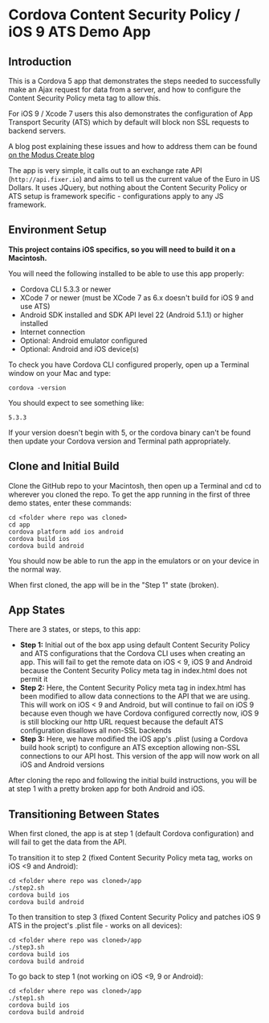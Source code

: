 # Cordova Content Security Policy / iOS 9 ATS Demo App

## Introduction

This is a Cordova 5 app that demonstrates the steps needed to successfully make an Ajax request for data from a server, and how to configure the Content Security Policy meta tag to allow this.

For iOS 9 / Xcode 7 users this also demonstrates the configuration of App Transport Security (ATS) which by default will block non SSL requests to backend servers.

A blog post explaining these issues and how to address them can be found [on the Modus Create blog](http://moduscreate.com/cordova-5-ios-9-security-policy-changes/)

The app is very simple, it calls out to an exchange rate API (```http://api.fixer.io```) and aims to tell us the current value of the Euro in US Dollars.  It uses JQuery, but nothing about the Content Security Policy or ATS setup is framework specific - configurations apply to any JS framework.

## Environment Setup

**This project contains iOS specifics, so you will need to build it on a Macintosh.**

You will need the following installed to be able to use this app properly:

* Cordova CLI 5.3.3 or newer
* XCode 7 or newer (must be XCode 7 as 6.x doesn't build for iOS 9 and use ATS)
* Android SDK installed and SDK API level 22 (Android 5.1.1) or higher installed
* Internet connection
* Optional: Android emulator configured
* Optional: Android and iOS device(s)

To check you have Cordova CLI configured properly, open up a Terminal window on your Mac and type:

```
cordova -version
```

You should expect to see something like:

```
5.3.3
```

If your version doesn't begin with 5, or the cordova binary can't be found then update your Cordova version and Terminal path appropriately.

## Clone and Initial Build

Clone the GitHub repo to your Macintosh, then open up a Terminal and cd to wherever you cloned the repo.  To get the app running in the first of three demo states, enter these commands:

```
cd <folder where repo was cloned>
cd app
cordova platform add ios android
cordova build ios
cordova build android
```

You should now be able to run the app in the emulators or on your device in the normal way.

When first cloned, the app will be in the "Step 1" state (broken).

## App States

There are 3 states, or steps, to this app:

* **Step 1:** Initial out of the box app using default Content Security Policy and ATS configurations that the Cordova CLI uses when creating an app.  This will fail to get the remote data on iOS < 9, iOS 9 and Android because the Content Security Policy meta tag in index.html does not permit it
* **Step 2:** Here, the Content Security Policy meta tag in index.html has been modified to allow data connections to the API that we are using.  This will work on iOS < 9 and Android, but will continue to fail on iOS 9 because even though we have Cordova configured correctly now, iOS 9 is still blocking our http URL request because the default ATS configuration disallows all non-SSL backends
* **Step 3:** Here, we have modified the iOS app's .plist (using a Cordova build hook script) to configure an ATS exception allowing non-SSL connections to our API host.  This version of the app will now work on all iOS and Android versions

After cloning the repo and following the initial build instructions, you will be at step 1 with a pretty broken app for both Android and iOS.

## Transitioning Between States

When first cloned, the app is at step 1 (default Cordova configuration) and will fail to get the data from the API.

To transition it to step 2 (fixed Content Security Policy meta tag, works on iOS <9 and Android):

```
cd <folder where repo was cloned>/app
./step2.sh
cordova build ios
cordova build android
```

To then transition to step 3 (fixed Content Security Policy and patches iOS 9 ATS in the project's .plist file - works on all devices):

```
cd <folder where repo was cloned>/app
./step3.sh
cordova build ios
cordova build android

```

To go back to step 1 (not working on iOS <9, 9 or Android):

```
cd <folder where repo was cloned>/app
./step1.sh
cordova build ios
cordova build android
```
